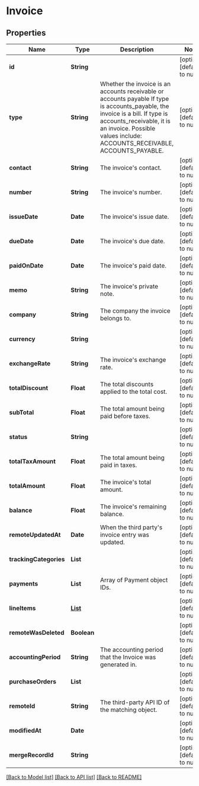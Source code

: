 # Invoice
## Properties

| Name | Type | Description | Notes |
|------------ | ------------- | ------------- | -------------|
| **id** | **String** |  | [optional] [default to null] |
| **type** | **String** | Whether the invoice is an accounts receivable or accounts payable  If type is accounts_payable, the invoice is a bill. If type is  accounts_receivable, it is an invoice. Possible values include: ACCOUNTS_RECEIVABLE, ACCOUNTS_PAYABLE. | [optional] [default to null] |
| **contact** | **String** | The invoice&#39;s contact. | [optional] [default to null] |
| **number** | **String** | The invoice&#39;s number. | [optional] [default to null] |
| **issueDate** | **Date** | The invoice&#39;s issue date. | [optional] [default to null] |
| **dueDate** | **Date** | The invoice&#39;s due date. | [optional] [default to null] |
| **paidOnDate** | **Date** | The invoice&#39;s paid date. | [optional] [default to null] |
| **memo** | **String** | The invoice&#39;s private note. | [optional] [default to null] |
| **company** | **String** | The company the invoice belongs to. | [optional] [default to null] |
| **currency** | **String** |  | [optional] [default to null] |
| **exchangeRate** | **String** | The invoice&#39;s exchange rate. | [optional] [default to null] |
| **totalDiscount** | **Float** | The total discounts applied to the total cost. | [optional] [default to null] |
| **subTotal** | **Float** | The total amount being paid before taxes. | [optional] [default to null] |
| **status** | **String** |  | [optional] [default to null] |
| **totalTaxAmount** | **Float** | The total amount being paid in taxes. | [optional] [default to null] |
| **totalAmount** | **Float** | The invoice&#39;s total amount. | [optional] [default to null] |
| **balance** | **Float** | The invoice&#39;s remaining balance. | [optional] [default to null] |
| **remoteUpdatedAt** | **Date** | When the third party&#39;s invoice entry was updated. | [optional] [default to null] |
| **trackingCategories** | **List** |  | [optional] [default to null] |
| **payments** | **List** | Array of Payment object IDs. | [optional] [default to null] |
| **lineItems** | [**List**](InvoiceLineItem.md) |  | [optional] [default to null] |
| **remoteWasDeleted** | **Boolean** |  | [optional] [default to null] |
| **accountingPeriod** | **String** | The accounting period that the Invoice was generated in. | [optional] [default to null] |
| **purchaseOrders** | **List** |  | [optional] [default to null] |
| **remoteId** | **String** | The third-party API ID of the matching object. | [optional] [default to null] |
| **modifiedAt** | **Date** |  | [optional] [default to null] |
| **mergeRecordId** | **String** |  | [optional] [default to null] |

[[Back to Model list]](../README.md#documentation-for-models) [[Back to API list]](../README.md#documentation-for-api-endpoints) [[Back to README]](../README.md)

